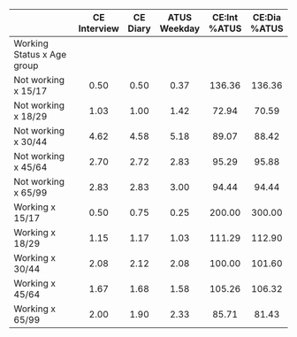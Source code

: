 
|                      | CE<br>Interview |  CE<br>Diary | ATUS<br>Weekday | CE:Int<br>%ATUS | CE:Dia<br>%ATUS |
| -------------------- | :----------: | :----------: | :----------: | :----------: | :----------: |
| Working Status x Age group |              |              |              |              |              |
| Not working x 15/17  |         0.50 |         0.50 |         0.37 |       136.36 |       136.36 |
| Not working x 18/29  |         1.03 |         1.00 |         1.42 |        72.94 |        70.59 |
| Not working x 30/44  |         4.62 |         4.58 |         5.18 |        89.07 |        88.42 |
| Not working x 45/64  |         2.70 |         2.72 |         2.83 |        95.29 |        95.88 |
| Not working x 65/99  |         2.83 |         2.83 |         3.00 |        94.44 |        94.44 |
| Working x 15/17      |         0.50 |         0.75 |         0.25 |       200.00 |       300.00 |
| Working x 18/29      |         1.15 |         1.17 |         1.03 |       111.29 |       112.90 |
| Working x 30/44      |         2.08 |         2.12 |         2.08 |       100.00 |       101.60 |
| Working x 45/64      |         1.67 |         1.68 |         1.58 |       105.26 |       106.32 |
| Working x 65/99      |         2.00 |         1.90 |         2.33 |        85.71 |        81.43 |

